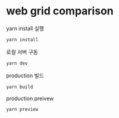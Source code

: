 # web grid comparison

yarn install 실행

```bash
yarn install
```

로컬 서버 구동
```bash
yarn dev
```

production 빌드
```bash
yarn build
```

production preivew
```bash
yarn preview
```
